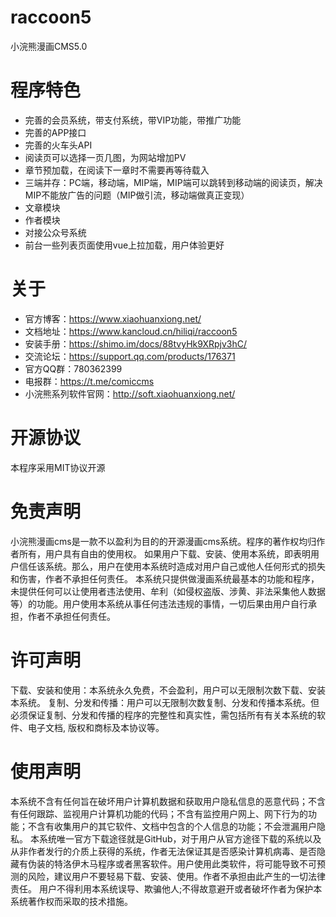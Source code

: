 # raccoon5
 小浣熊漫画CMS5.0

# 程序特色
- 完善的会员系统，带支付系统，带VIP功能，带推广功能
- 完善的APP接口
- 完善的火车头API
- 阅读页可以选择一页几图，为网站增加PV
- 章节预加载，在阅读下一章时不需要再等待载入
- 三端并存：PC端，移动端，MIP端，MIP端可以跳转到移动端的阅读页，解决MIP不能放广告的问题（MIP做引流，移动端做真正变现）
- 文章模块
- 作者模块
- 对接公众号系统
- 前台一些列表页面使用vue上拉加载，用户体验更好

# 关于
- 官方博客：https://www.xiaohuanxiong.net/
- 文档地址：https://www.kancloud.cn/hiliqi/raccoon5
- 安装手册：https://shimo.im/docs/88tvyHk9XRpjv3hC/ 
- 交流论坛：https://support.qq.com/products/176371
- 官方QQ群：780362399
- 电报群：https://t.me/comiccms
- 小浣熊系列软件官网：http://soft.xiaohuanxiong.net/

# 开源协议
本程序采用MIT协议开源

# 免责声明
小浣熊漫画cms是一款不以盈利为目的的开源漫画cms系统。程序的著作权均归作者所有，用户具有自由的使用权。
如果用户下载、安装、使用本系统，即表明用户信任该系统。那么，用户在使用本系统时造成对用户自己或他人任何形式的损失和伤害，作者不承担任何责任。
本系统只提供做漫画系统最基本的功能和程序，未提供任何可以让使用者违法使用、牟利（如侵权盗版、涉黄、非法采集他人数据等）的功能。用户使用本系统从事任何违法违规的事情，一切后果由用户自行承担，作者不承担任何责任。

# 许可声明
下载、安装和使用：本系统永久免费，不会盈利，用户可以无限制次数下载、安装本系统。
复制、分发和传播：用户可以无限制次数复制、分发和传播本系统。但必须保证复制、分发和传播的程序的完整性和真实性，需包括所有有关本系统的软件、电子文档, 版权和商标及本协议等。

# 使用声明
本系统不含有任何旨在破坏用户计算机数据和获取用户隐私信息的恶意代码；不含有任何跟踪、监视用户计算机功能的代码；不含有监控用户网上、网下行为的功能；不含有收集用户的其它软件、文档中包含的个人信息的功能；不会泄漏用户隐私。
本系统唯一官方下载途径就是GitHub，对于用户从官方途径下载的系统以及从非作者发行的介质上获得的系统，作者无法保证其是否感染计算机病毒、是否隐藏有伪装的特洛伊木马程序或者黑客软件。用户使用此类软件，将可能导致不可预测的风险，建议用户不要轻易下载、安装、使用。作者不承担由此产生的一切法律责任。
用户不得利用本系统误导、欺骗他人;不得故意避开或者破坏作者为保护本系统著作权而采取的技术措施。
